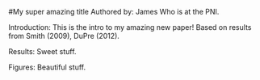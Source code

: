 #My super amazing title
Authored by: James
Who is at the PNI.

Introduction: This is the intro to my amazing new paper! Based on results from Smith (2009), DuPre (2012).

Results: Sweet stuff.

Figures: Beautiful stuff.

